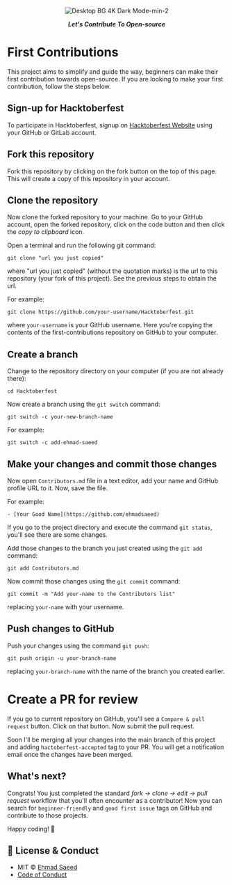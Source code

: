 <div align="center">
	
  ![Desktop BG 4K Dark Mode-min-2](https://user-images.githubusercontent.com/56268280/196051892-d8987115-6d1c-4add-883e-cbb5ae4a73b2.png)
	
  <p><b><i>Let's Contribute To Open-source</i></b></p>
</div>

# First Contributions

This project aims to simplify and guide the way, beginners can make their first contribution towards open-source. If you are looking to make your first contribution, follow the steps below.

## Sign-up for Hacktoberfest

To participate in Hacktoberfest, signup on [Hacktoberfest Website](http://hacktoberfest.com) using your GitHub or GitLab account.

## Fork this repository

Fork this repository by clicking on the fork button on the top of this page.
This will create a copy of this repository in your account.

## Clone the repository

Now clone the forked repository to your machine. Go to your GitHub account, open the forked repository, click on the code button and then click the _copy to clipboard_ icon.

Open a terminal and run the following git command:

```
git clone "url you just copied"
```

where "url you just copied" (without the quotation marks) is the url to this repository (your fork of this project). See the previous steps to obtain the url.

For example:

```
git clone https://github.com/your-username/Hacktoberfest.git
```

where `your-username` is your GitHub username. Here you're copying the contents of the first-contributions repository on GitHub to your computer.

## Create a branch

Change to the repository directory on your computer (if you are not already there):

```
cd Hacktoberfest
```

Now create a branch using the `git switch` command:

```
git switch -c your-new-branch-name
```

For example:

```
git switch -c add-ehmad-saeed
```

## Make your changes and commit those changes

Now open `Contributors.md` file in a text editor, add your name and GitHub profile URL to it. Now, save the file.

For example:

```
- [Your Good Name](https://github.com/ehmadsaeed)
```
If you go to the project directory and execute the command `git status`, you'll see there are some changes.

Add those changes to the branch you just created using the `git add` command:

```
git add Contributors.md
```

Now commit those changes using the `git commit` command:

```
git commit -m "Add your-name to the Contributors list"
```

replacing `your-name` with your username.

## Push changes to GitHub

Push your changes using the command `git push`:

```
git push origin -u your-branch-name
```

replacing `your-branch-name` with the name of the branch you created earlier.

# Create a PR for review

If you go to current repository on GitHub, you'll see a `Compare & pull request` button. Click on that button. Now submit the pull request.

Soon I'll be merging all your changes into the main branch of this project and adding `hactoberfest-accepted` tag to your PR. You will get a notification email once the changes have been merged.

## What's next?

Congrats! You just completed the standard _fork -> clone -> edit -> pull request_ workflow that you'll often encounter as a contributor!
Now you can search for `beginner-friendly` and `good first issue` tags on GitHub and contribute to those projects.

Happy coding! 🎉

## 🔑 License & Conduct

- MIT © [Ehmad Saeed](https://github.com/justEhmadSaeed)
- [Code of Conduct](https://github.com/justEhmadSaeed/Hacktoberfest/blob/main/CODE_OF_CONDUCT.md)
